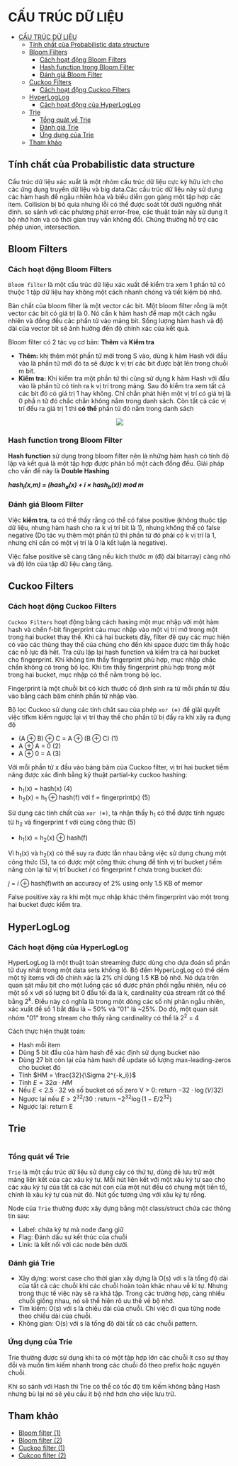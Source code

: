 # CẤU TRÚC DỮ LIỆU

- [CẤU TRÚC DỮ LIỆU](#c%E1%BA%A5u-tr%C3%BAc-d%E1%BB%AF-li%E1%BB%87u)
  - [Tính chất của Probabilistic data structure](#t%C3%ADnh-ch%E1%BA%A5t-c%E1%BB%A7a-probabilistic-data-structure)
  - [Bloom Filters](#bloom-filters)
    - [Cách hoạt động Bloom Filters](#c%C3%A1ch-ho%E1%BA%A1t-%C4%91%E1%BB%99ng-bloom-filters)
    - [Hash function trong Bloom Filter](#hash-function-trong-bloom-filter)
    - [Đánh giá Bloom Filter](#%C4%91%C3%A1nh-gi%C3%A1-bloom-filter)
  - [Cuckoo Filters](#cuckoo-filters)
    - [Cách hoạt động Cuckoo Filters](#c%C3%A1ch-ho%E1%BA%A1t-%C4%91%E1%BB%99ng-cuckoo-filters)
  - [HyperLogLog](#hyperloglog)
    - [Cách hoạt động của HyperLogLog](#c%C3%A1ch-ho%E1%BA%A1t-%C4%91%E1%BB%99ng-c%E1%BB%A7a-hyperloglog)
  - [Trie](#trie)
    - [Tổng quát về Trie](#t%E1%BB%95ng-qu%C3%A1t-v%E1%BB%81-trie)
    - [Đánh giá Trie](#%C4%91%C3%A1nh-gi%C3%A1-trie)
    - [Ứng dụng của Trie](#%E1%BB%A9ng-d%E1%BB%A5ng-c%E1%BB%A7a-trie)
  - [Tham khảo](#tham-kh%E1%BA%A3o)

## Tính chất của Probabilistic data structure

Cấu trúc dữ liệu xác xuất là một nhóm cấu trúc dữ liệu cực kỳ hữu ích cho các ứng dụng truyền dữ liệu và big data.Các cấu trúc dữ liệu này sử dụng các hàm hash để ngẫu nhiên hóa và biểu diễn gọn gàng một tập hợp các item. Collision bị bỏ quia nhưng lỗi có thể được soát tốt dưới ngưỡng nhất định. so sánh với các phương phát error-free, các thuật toán này sử dụng ít bộ nhớ hơn và có thời gian truy vấn không đổi. Chúng thường hỗ trợ các phép union, intersection.

## Bloom Filters

### Cách hoạt động Bloom Filters

`Bloom filter` là một cấu trúc dữ liệu xác xuất để kiểm tra xem 1 phần tử có thuộc 1 tập dữ liệu hay không một cách nhanh chóng và tiết kiệm bộ nhớ.

Bản chất của bloom filter là một vector các bit. Một bloom filter rỗng là một vector các bit có giá trị là 0. Nó cần k hàm hash để map một cách ngẫu nhiên và đồng đều các phần tử vào mảng bit. Sống lượng hàm hash và độ dài của vector bit sẽ ảnh hưởng đến độ chính xác của kết quả.

Bloom filter có 2 tác vụ cơ bản: **Thêm** và **Kiểm tra**

- **Thêm:** khi thêm một phần tử mới trong S vào, dùng k hàm Hash với đầu vào là phần tử mới đó ta sẽ được k vị trí các bit được bật lên trong chuỗi m bit.
- **Kiểm tra:** Khi kiểm tra một phần tử thì cũng sử dụng k hàm Hash với đầu vào là phần tử có tính ra k vị trí trong mảng. Sau đó kiểm tra xem tất cả các bit đó có giá trị 1 hay không. Chỉ chần phát hiện một vị trí có giá trị là 0 phầ n tử đó chắc chắn không nằm trong danh sách. Còn tất cả các vị trí đều ra giá trị 1 thì **có thể** phần tử đó nằm trong danh sách

<div align="center">
    <img src="images/bloom_2.png">
</div>

### Hash function trong Bloom Filter

**Hash function** sử dụng trong bloom filter nên là những hàm hash có tính độ lập và kết quả là một tập hợp được phân bố một cách đồng đều. Giải pháp cho vấn đề này là **Double Hashing**

***hash<sub>i</sub>(x,m) = (hash<sub>a</sub>(x) + i × hash<sub>b</sub>(x)) mod m***

### Đánh giá Bloom Filter

Việc **kiểm tra**, ta có thể thấy rằng có thể có false positive (không thuộc tập dữ liệu, nhưng hàm hash cho ra k vị trí bit là 1), nhưng không thể có false negative (Do tác vụ thêm một phần tử thì phần tử đó phải có k vị trí là 1, nhưng chỉ cần có một vị trí là 0 là kết luận là negative).

Việc false positive sẽ càng tăng nếu kích thước *m* (độ dài bitarray) càng nhỏ và độ lớn của tập dữ liệu càng tăng.

## Cuckoo Filters

### Cách hoạt động Cuckoo Filters

`Cuckoo Filters` hoạt động bằng cách hasing một mục nhập với một hàm hash và  chền f-bit fingerprint cảu mục nhập vào một vị trí mở trong một trong hai bucket thay thế. Khi cả hai buckets đầy, filter đệ  quy các mục hiện có vào các thùng thay thế của chúng cho đến khi space được tìm thấy hoặc các nỗ lực đã hết. Tra cứu lặp lại hash function và kiểm tra cả hai bucket cho fingerprint. Khi không tìm thấy fingerprint phù hợp, mục nhập chắc chắn không có trong bộ lọc. Khi tìm thấy fingerprint phù hợp trong một trong hai bucket, mục nhập có thể nằm trong bộ lọc.

Fingerprint là một chuỗi bit có kích thước cố định sinh ra từ mỗi phần tử đầu vào bằng cách băm chính phần tử nhập vào.

Bộ lọc Cuckoo sử dụng các tính chât sau của phép `xor (⊕)` để giải quyết việc tifkm kiếm ngược lại vị trí thay thế cho phần tử bị đẩy ra khi xảy ra đụng độ

- (A ⊕ B) ⊕ C = A ⊕ (B ⊕ C) (1)
- A ⊕ A = 0 (2)
- A ⊕ 0  = A (3)

Với mỗi phần tử x đầu vào bảng băm của Cuckoo filter, vị trí hai bucket tiềm năng được xác đinh bằng kỹ thuật partial-ky cuckoo hashing:

- h<sub>1</sub>(x) = hash(x) (4)
- h<sub>2</sub>(x) = h<sub>1</sub> ⊕ hash(f) với f = fingerprint(x) (5)

Sử dụng các tính chất của `xor (⊕)`, ta nhận thấy h<sub>1</sub> có thể được tính ngược từ h<sub>2</sub> và fingerprint f với cùng công thức (5)

- h<sub>1</sub>(x) = h<sub>2</sub>(x) ⊕ hash(f)

Vì h<sub>1</sub>(x) và h<sub>2</sub>(x) có thể suy ra được lẫn nhau bằng việc sử dụng chung một công thức (5), ta có được một công thức chung để tính vị trí bucket *j* tiềm năng còn lại từ vị trí bucket *i* có fingerprint f chưa trong bucket đó:

*j* = *i* ⊕ hash(f)with an accuracy of 2% using only 1.5 KB of memor

False positive xảy ra khi một mục nhập khác thêm fingerprint vào một trong hai bucket được kiểm tra.

## HyperLogLog

### Cách hoạt động của HyperLogLog

HyperLogLog là một thuật toán streaming được dùng cho dựa đoán số phần tử duy nhất trong một data sets khổng lồ. Bộ đếm HyperLogLog có thể dếm một tỷ items với độ chính xác là 2% chỉ dùng 1.5 KB bộ nhớ. Nó dựa trên quan sát mẫu bit cho một luồng các số được phân phối ngẫu nhiên, nếu có một số x với số lượng bit 0 đầu tối đa là k, cardinality của stream rất có thể bằng 2<sup>k</sup>. Điều này có nghĩa là trong một dòng các số nhị phân ngẫu nhiên, xác xuất để số 1 bắt đầu là ~ 50% và "01" là ~25%. Do đó, một quan sát nhóm "01" trong stream cho thấy rằng cardinality có thể là 2<sup>2</sup> = 4

Cách thực hiện thuật toán:

- Hash mỗi item
- Dùng 5 bit đầu của hàm hash để xác định sử dụng bucket nào
- Dùng 27 bit còn lại của hàm hash để update số lượng max-leading-zeros cho bucket đó
- Tính $HM = \frac{32}{\Sigma 2^{-k_i}}$
- Tính $E = 32 \alpha \cdot HM$
- Nếu $E < 2.5 \cdot 32$ và số bucket có số zero V > 0: return $-32 \cdot \log(V/32)$
- Ngược lại nếu $E > 2^{32}/30$ : return $-2^{32}\log(1 - E/2^{32})$
- Ngược lại: return E

## Trie

<div align="center">
  <img src="images/Trie.png" alt=""/>
</div>

### Tổng quát về Trie

`Trie` là một cấu trúc dữ liệu sử dụng cây có thứ tự, dùng đẻ lưu trữ một mảng liên kết của các xâu ký tự. Mỗi nút liên kết với một xâu ký tự sao cho các xâu ký tự của tất cả các nút con của một nút đều có chung một tiền tố, chính là xâu ký tự của nút đó. Nút gốc tương ứng với xâu ký tự rỗng.

Node của `Trie` thường được xây dựng bằng một class/struct chứa các thông tin sau:

- Label: chứa ký tự mà node đang giữ
- Flag: Đánh dấu sự kết thúc của chuỗi
- Link: là kết nối với các node bên dưới.

### Đánh giá Trie

- Xây dựng: worst case cho thời gian xây dựng là O(s) với s là tổng độ dài của tất cả các chuỗi khi các chuỗi hoàn toàn khác nhau về kí tự. Nhưng trong thực tế việc này sẽ ra khá tập. Trong các trường hợp, càng nhiều chuỗi giống nhau, nó sẽ thể hiện rõ ưu thế về bộ nhớ.
- Tìm kiếm: O(s) với s là chiều dài của chuỗi. Chỉ việc đi qua từng node theo chiều dài của chuỗi.
- Không gian: O(s) với s là tổng độ dài tất cả các chuỗi pattern.

### Ứng dụng của Trie

Trie thường được sử dụng khi ta có một tập hợp lớn các chuỗi ít cso sự thay đổi và muốn tìm kiếm nhanh trong các chuỗi đó theo prefix hoặc nguyên chuỗi.

Khi so sánh với Hash thì Trie  có thể có tốc độ tìm kiếm không bằng Hash nhưng bù lại nó sẽ yêu cầu ít bộ nhớ hơn cho việc lưu trữ.

## Tham khảo

- [Bloom filter (1)](https://dzenanhamzic.com/2017/01/05/bloom-filter-example-in-python/)
- [Bloom filter (2)](https://vietnamlab.vn/2016/09/28/gioi-thieu-ve-bloom-filter/)
- [Cuckoo filter (1)](https://bdupras.github.io/filter-tutorial/)
- [Cukcoo filter (2)](https://hoanglehaithanh.com/bo-loc-cuckoo/#more-4382)